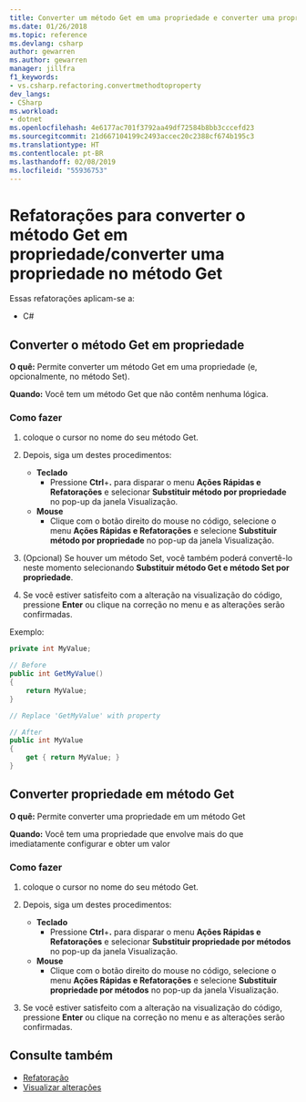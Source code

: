 ```yaml
---
title: Converter um método Get em uma propriedade e converter uma propriedade em um método Get
ms.date: 01/26/2018
ms.topic: reference
ms.devlang: csharp
author: gewarren
ms.author: gewarren
manager: jillfra
f1_keywords:
- vs.csharp.refactoring.convertmethodtoproperty
dev_langs:
- CSharp
ms.workload:
- dotnet
ms.openlocfilehash: 4e6177ac701f3792aa49df72584b8bb3cccefd23
ms.sourcegitcommit: 21d667104199c2493accec20c2388cf674b195c3
ms.translationtype: HT
ms.contentlocale: pt-BR
ms.lasthandoff: 02/08/2019
ms.locfileid: "55936753"
---
```

# <a name="convert-get-method-to-property--convert-property-to-get-method-refactorings"></a>Refatorações para converter o método Get em propriedade/converter uma propriedade no método Get

Essas refatorações aplicam-se a:

- C#

## <a name="convert-get-method-to-property"></a>Converter o método Get em propriedade

**O quê:** Permite converter um método Get em uma propriedade (e, opcionalmente, no método Set).

**Quando:** Você tem um método Get que não contêm nenhuma lógica.

### <a name="how-to"></a>Como fazer

1. coloque o cursor no nome do seu método Get.

1. Depois, siga um destes procedimentos:

   - **Teclado**
      - Pressione **Ctrl**+**.** para disparar o menu **Ações Rápidas e Refatorações** e selecionar **Substituir método por propriedade** no pop-up da janela Visualização.
   - **Mouse**
      - Clique com o botão direito do mouse no código, selecione o menu **Ações Rápidas e Refatorações** e selecione **Substituir método por propriedade** no pop-up da janela Visualização.

1. (Opcional) Se houver um método Set, você também poderá convertê-lo neste momento selecionando **Substituir método Get e método Set por propriedade**.

1. Se você estiver satisfeito com a alteração na visualização do código, pressione **Enter** ou clique na correção no menu e as alterações serão confirmadas.

Exemplo:

```csharp
private int MyValue;

// Before
public int GetMyValue()
{
    return MyValue;
}

// Replace 'GetMyValue' with property

// After
public int MyValue
{
    get { return MyValue; }
}
```

## <a name="convert-property-to-get-method"></a>Converter propriedade em método Get

**O quê:** Permite converter uma propriedade em um método Get

**Quando:** Você tem uma propriedade que envolve mais do que imediatamente configurar e obter um valor

### <a name="how-to"></a>Como fazer

1. coloque o cursor no nome do seu método Get.

1. Depois, siga um destes procedimentos:

   - **Teclado**
      - Pressione **Ctrl**+**.** para disparar o menu **Ações Rápidas e Refatorações** e selecionar **Substituir propriedade por métodos** no pop-up da janela Visualização.
   - **Mouse**
      - Clique com o botão direito do mouse no código, selecione o menu **Ações Rápidas e Refatorações** e selecione **Substituir propriedade por métodos** no pop-up da janela Visualização.

1. Se você estiver satisfeito com a alteração na visualização do código, pressione **Enter** ou clique na correção no menu e as alterações serão confirmadas.

## <a name="see-also"></a>Consulte também

- [Refatoração](../refactoring-in-visual-studio.md)
- [Visualizar alterações](../../ide/preview-changes.md)